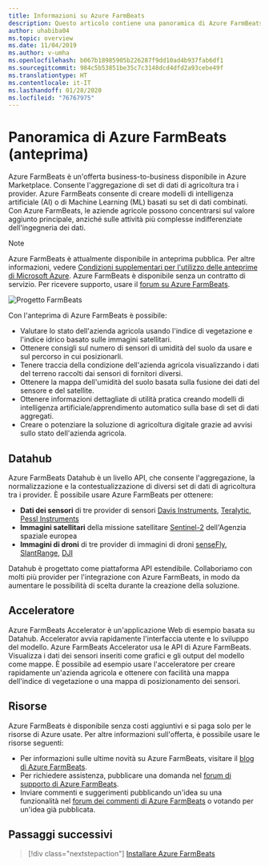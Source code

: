 ```yaml
---
title: Informazioni su Azure FarmBeats
description: Questo articolo contiene una panoramica di Azure FarmBeats
author: uhabiba04
ms.topic: overview
ms.date: 11/04/2019
ms.author: v-umha
ms.openlocfilehash: b067b18985905b226287f9dd10ad4b937fab6df1
ms.sourcegitcommit: 984c5b53851be35c7c3148dcd4dfd2a93cebe49f
ms.translationtype: HT
ms.contentlocale: it-IT
ms.lasthandoff: 01/28/2020
ms.locfileid: "76767975"
---
```

# <a name="overview-of-azure-farmbeats-preview"></a>Panoramica di Azure FarmBeats (anteprima)

Azure FarmBeats è un'offerta business-to-business disponibile in Azure Marketplace. Consente l'aggregazione di set di dati di agricoltura tra i provider. Azure FarmBeats consente di creare modelli di intelligenza artificiale (AI) o di Machine Learning (ML) basati su set di dati combinati. Con Azure FarmBeats, le aziende agricole possono concentrarsi sul valore aggiunto principale, anziché sulle attività più complesse indifferenziate dell'ingegneria dei dati.

> [!NOTE]
> Azure FarmBeats è attualmente disponibile in anteprima pubblica. Per altre informazioni, vedere [Condizioni supplementari per l'utilizzo delle anteprime di Microsoft Azure](https://azure.microsoft.com/support/legal/preview-supplemental-terms/). Azure FarmBeats è disponibile senza un contratto di servizio. Per ricevere supporto, usare il [forum su Azure FarmBeats](https://aka.ms/FarmBeatsMSDN ).

![Progetto FarmBeats](./media/architecture-for-farmbeats/farmbeats-architecture-1.png)

Con l'anteprima di Azure FarmBeats è possibile:

- Valutare lo stato dell'azienda agricola usando l'indice di vegetazione e l'indice idrico basato sulle immagini satellitari.
- Ottenere consigli sul numero di sensori di umidità del suolo da usare e sul percorso in cui posizionarli.
- Tenere traccia della condizione dell'azienda agricola visualizzando i dati del terreno raccolti dai sensori di fornitori diversi.
- Ottenere la mappa dell'umidità del suolo basata sulla fusione dei dati del sensore e del satellite.
- Ottenere informazioni dettagliate di utilità pratica creando modelli di intelligenza artificiale/apprendimento automatico sulla base di set di dati aggregati.
- Creare o potenziare la soluzione di agricoltura digitale grazie ad avvisi sullo stato dell'azienda agricola.

## <a name="datahub"></a>Datahub

Azure FarmBeats Datahub è un livello API, che consente l'aggregazione, la normalizzazione e la contestualizzazione di diversi set di dati di agricoltura tra i provider. È possibile usare Azure FarmBeats per ottenere:
- **Dati dei sensori** di tre provider di sensori [Davis Instruments](https://www.davisinstruments.com/product/enviromonitor-gateway/), [Teralytic](https://teralytic.com/), [Pessl Instruments](https://metos.at/)
- **Immagini satellitari** della missione satellitare [Sentinel-2](https://sentinel.esa.int/web/sentinel/home) dell'Agenzia spaziale europea
- **Immagini di droni** di tre provider di immagini di droni [senseFly](https://www.sensefly.com/), [SlantRange](https://slantrange.com/), [DJI](https://dji.com/)

Datahub è progettato come piattaforma API estendibile. Collaboriamo con molti più provider per l'integrazione con Azure FarmBeats, in modo da aumentare le possibilità di scelta durante la creazione della soluzione.

## <a name="accelerator"></a>Acceleratore

Azure FarmBeats Accelerator è un'applicazione Web di esempio basata su Datahub. Accelerator avvia rapidamente l'interfaccia utente e lo sviluppo del modello. Azure FarmBeats Accelerator usa le API di Azure FarmBeats. Visualizza i dati dei sensori inseriti come grafici e gli output del modello come mappe. È possibile ad esempio usare l'acceleratore per creare rapidamente un'azienda agricola e ottenere con facilità una mappa dell'indice di vegetazione o una mappa di posizionamento dei sensori.

## <a name="resources"></a>Risorse

Azure FarmBeats è disponibile senza costi aggiuntivi e si paga solo per le risorse di Azure usate. Per altre informazioni sull'offerta, è possibile usare le risorse seguenti:

- Per informazioni sulle ultime novità su Azure FarmBeats, visitare il [blog di Azure FarmBeats](https://aka.ms/farmbeatsblog).
- Per richiedere assistenza, pubblicare una domanda nel [forum di supporto di Azure FarmBeats](https://aka.ms/farmbeatssupport).
- Inviare commenti e suggerimenti pubblicando un'idea su una funzionalità nel [forum dei commenti di Azure FarmBeats](https://aka.ms/farmbeatsfeedback) o votando per un'idea già pubblicata.

## <a name="next-steps"></a>Passaggi successivi

> [!div class="nextstepaction"]
> [Installare Azure FarmBeats](install-azure-farmbeats.md)
